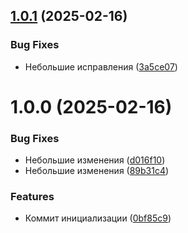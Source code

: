 ## [1.0.1](https://github.com/h0riz4n/semantic-release/compare/v1.0.0...v1.0.1) (2025-02-16)


### Bug Fixes

* Небольшие исправления ([3a5ce07](https://github.com/h0riz4n/semantic-release/commit/3a5ce07b1a58b9c2e56ccc4e4da8728e30821a8e))

# 1.0.0 (2025-02-16)


### Bug Fixes

* Небольшие изменения ([d016f10](https://github.com/h0riz4n/semantic-release/commit/d016f109f356c0f838d7af039969647d3d76327e))
* Небольшие изменения ([89b31c4](https://github.com/h0riz4n/semantic-release/commit/89b31c45edee088e85a1befab26724133e2abac9))


### Features

* Коммит инициализации ([0bf85c9](https://github.com/h0riz4n/semantic-release/commit/0bf85c9d56b8d9a72b4b8bad484071f160e2635a))
